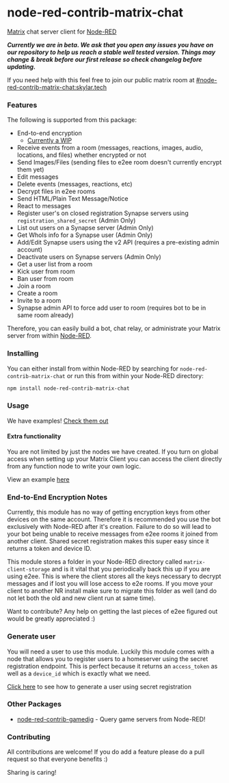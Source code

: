 # node-red-contrib-matrix-chat
[Matrix](https://matrix.org/) chat server client for [Node-RED](https://nodered.org/)

***Currently we are in beta. We ask that you open any issues you have on our repository to help us reach a stable well tested version. Things may change & break before our first release so check changelog before updating.***

If you need help with this feel free to join our public matrix room at [#node-red-contrib-matrix-chat:skylar.tech](https://app.element.io/#/room/#node-red-contrib-matrix-chat:skylar.tech)

### Features

The following is supported from this package:

- End-to-end encryption
  - [Currently a WIP](#end-to-end-encryption-notes)
- Receive events from a room (messages, reactions, images, audio, locations, and files) whether encrypted or not
- Send Images/Files (sending files to e2ee room doesn't currently encrypt them yet)
- Edit messages
- Delete events (messages, reactions, etc)
- Decrypt files in e2ee rooms
- Send HTML/Plain Text Message/Notice
- React to messages
- Register user's on closed registration Synapse servers using `registration_shared_secret` (Admin Only)
- List out users on a Synapse server (Admin Only)
- Get WhoIs info for a Synapse user (Admin Only)
- Add/Edit Synapse users using the v2 API (requires a pre-existing admin account)
- Deactivate users on Synapse servers (Admin Only)
- Get a user list from a room
- Kick user from room
- Ban user from room
- Join a room
- Create a room
- Invite to a room
- Synapse admin API to force add user to room (requires bot to be in same room already)


Therefore, you can easily build a bot, chat relay, or administrate your Matrix server from within [Node-RED](https://nodered.org/).

### Installing

You can either install from within Node-RED by searching for `node-red-contrib-matrix-chat` or run this from within your Node-RED directory:
```bash
npm install node-red-contrib-matrix-chat
```

### Usage
We have examples! [Check them out](https://github.com/Skylar-Tech/node-red-contrib-matrix-chat/tree/master/examples#readme)

#### Extra functionality
You are not limited by just the nodes we have created. If you turn on global access when setting up your Matrix Client you can access the client directly from any function node to write your own logic.

View an example [here](https://github.com/Skylar-Tech/node-red-contrib-matrix-chat/tree/master/examples#use-function-node-to-run-any-command)

### End-to-End Encryption Notes
Currently, this module has no way of getting encryption keys from other devices on the same account. Therefore it is recommended you use the bot exclusively with Node-RED after it's creation. Failure to do so will lead to your bot being unable to receive messages from e2ee rooms it joined from another client. Shared secret registration makes this super easy since it returns a token and device ID.

This module stores a folder in your Node-RED directory called `matrix-client-storage` and is it vital that you periodically back this up if you are using e2ee. This is where the client stores all the keys necessary to decrypt messages and if lost you will lose access to e2e rooms. If you move your client to another NR install make sure to migrate this folder as well (and do not let both the old and new client run at same time).

Want to contribute? Any help on getting the last pieces of e2ee figured out would be greatly appreciated :)

### Generate user
You will need a user to use this module. Luckily this module comes with a node that allows you to register users to a homeserver using the secret registration endpoint. This is perfect because it returns an `access_token` as well as a `device_id` which is exactly what we need.

[Click here](https://github.com/Skylar-Tech/node-red-contrib-matrix-chat/tree/master/examples#readme) to see how to generate a user using secret registration



### Other Packages

- [node-red-contrib-gamedig](https://www.npmjs.com/package/node-red-contrib-gamedig) - Query game servers from Node-RED!

### Contributing
All contributions are welcome! If you do add a feature please do a pull request so that everyone benefits :)

Sharing is caring!
